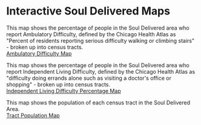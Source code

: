 # Interactive Soul Delivered Maps
This map shows the percentage of people in the Soul Delivered area who report Ambulatory Difficulty, defined by the Chicago Health Atlas as "Percent of residents reporting serious difficulty walking or climbing stairs" - broken up into census tracts. <br>
[Ambulatory Difficulty Map](Ambulatory/map.html)


This map shows the percentage of people in the Soul Delivered area who report Independent Living Difficulty, defined by the Chicago Health Atlas as "difficulty doing errands alone such as visiting a doctor's office or shopping" - broken up into census tracts. <br>
[Independent Living Difficulty Percentage Map](IndLivDif/qgis2web_2023_07_21-15_09_30_983627/IndLivDifMap.html)


This map shows the population of each census tract in the Soul Delivered Area. <br>
[Tract Population Map](Population/Webapp/PopMap.html)
